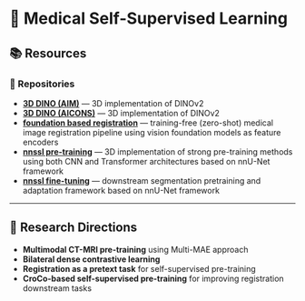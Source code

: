 # 🧠 Medical Self-Supervised Learning

## 📚 Resources

### 🔗 Repositories
- [**3D DINO (AIM)**](https://github.com/AIM-Harvard/DINOv2-3D-Med) — 3D implementation of DINOv2  
- [**3D DINO (AICONS)**](https://github.com/AICONSlab/3DINO) — 3D implementation of DINOv2
- [**foundation based registration**](https://github.com/mazurowski-lab/Foundation-based-reg) — training-free (zero-shot) medical image registration pipeline using vision foundation models as feature encoders  
- [**nnssl pre-training**](https://github.com/MIC-DKFZ/nnssl?tab=readme-ov-file#complimentary-resources) — 3D implementation of strong pre-training methods using both CNN and Transformer architectures based on nnU-Net framework  
- [**nnssl fine-tuning**](https://github.com/TaWald/nnUNet) — downstream segmentation pretraining and adaptation framework based on nnU-Net framework  

---

## 🚀 Research Directions
- **Multimodal CT-MRI pre-training** using Multi-MAE approach  
- **Bilateral dense contrastive learning**  
- **Registration as a pretext task** for self-supervised pre-training  
- **CroCo-based self-supervised pre-training** for improving registration downstream tasks  
